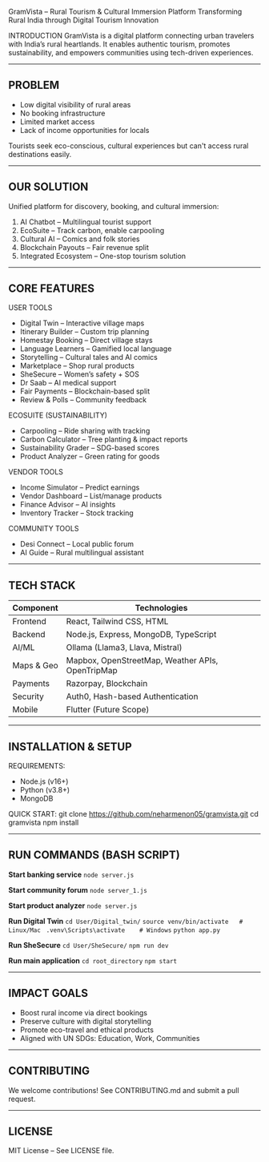 GramVista – Rural Tourism & Cultural Immersion Platform
Transforming Rural India through Digital Tourism Innovation

INTRODUCTION
GramVista is a digital platform connecting urban travelers with India’s rural heartlands. 
It enables authentic tourism, promotes sustainability, and empowers communities using tech-driven experiences.

----------------------------
PROBLEM
----------------------------
- Low digital visibility of rural areas
- No booking infrastructure
- Limited market access
- Lack of income opportunities for locals

Tourists seek eco-conscious, cultural experiences but can't access rural destinations easily.

----------------------------
OUR SOLUTION
----------------------------
Unified platform for discovery, booking, and cultural immersion:
1. AI Chatbot – Multilingual tourist support
2. EcoSuite – Track carbon, enable carpooling
3. Cultural AI – Comics and folk stories
4. Blockchain Payouts – Fair revenue split
5. Integrated Ecosystem – One-stop tourism solution

----------------------------
CORE FEATURES
----------------------------

USER TOOLS
- Digital Twin – Interactive village maps
- Itinerary Builder – Custom trip planning
- Homestay Booking – Direct village stays
- Language Learners – Gamified local language
- Storytelling – Cultural tales and AI comics
- Marketplace – Shop rural products
- SheSecure – Women’s safety + SOS
- Dr Saab – AI medical support
- Fair Payments – Blockchain-based split
- Review & Polls – Community feedback

ECOSUITE (SUSTAINABILITY)
- Carpooling – Ride sharing with tracking
- Carbon Calculator – Tree planting & impact reports
- Sustainability Grader – SDG-based scores
- Product Analyzer – Green rating for goods

VENDOR TOOLS
- Income Simulator – Predict earnings
- Vendor Dashboard – List/manage products
- Finance Advisor – AI insights
- Inventory Tracker – Stock tracking

COMMUNITY TOOLS
- Desi Connect – Local public forum
- AI Guide – Rural multilingual assistant

----------------------------
TECH STACK
----------------------------

Component        | Technologies
-----------------|--------------------------------------------------
Frontend         | React, Tailwind CSS, HTML
Backend          | Node.js, Express, MongoDB, TypeScript
AI/ML            | Ollama (Llama3, Llava, Mistral)
Maps & Geo       | Mapbox, OpenStreetMap, Weather APIs, OpenTripMap
Payments         | Razorpay, Blockchain
Security         | Auth0, Hash-based Authentication
Mobile           | Flutter (Future Scope)

----------------------------
INSTALLATION & SETUP
----------------------------

REQUIREMENTS:
- Node.js (v16+)
- Python (v3.8+)
- MongoDB

QUICK START:
git clone https://github.com/neharmenon05/gramvista.git
cd gramvista
npm install

----------------------------
RUN COMMANDS (BASH SCRIPT)
----------------------------
**Start banking service**
```node server.js```

**Start community forum**
```node server_1.js```

**Start product analyzer**
```node server.js```

**Run Digital Twin**
```cd User/Digital_twin/```
```source venv/bin/activate   # Linux/Mac```
``` .venv\Scripts\activate    # Windows```
```python app.py```

**Run SheSecure**
```cd User/SheSecure/```
```npm run dev```

**Run main application**
```cd root_directory```
```npm start```

----------------------------
IMPACT GOALS
----------------------------
- Boost rural income via direct bookings
- Preserve culture with digital storytelling
- Promote eco-travel and ethical products
- Aligned with UN SDGs: Education, Work, Communities

----------------------------
CONTRIBUTING
----------------------------
We welcome contributions! See CONTRIBUTING.md and submit a pull request.

----------------------------
LICENSE
----------------------------
MIT License – See LICENSE file.
